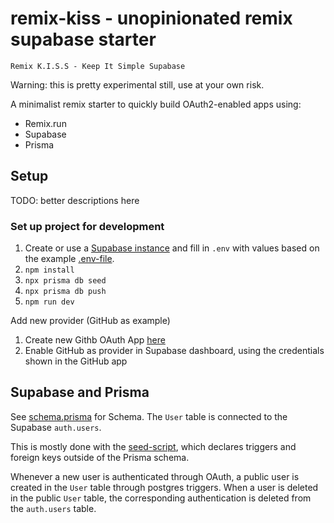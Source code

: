 # remix-kiss - unopinionated remix supabase starter

    Remix K.I.S.S - Keep It Simple Supabase

Warning: this is pretty experimental still, use at your own risk.

A minimalist remix starter to quickly build OAuth2-enabled apps using:

- Remix.run
- Supabase
- Prisma

## Setup

TODO: better descriptions here

### Set up project for development

1. Create or use a [Supabase instance](https://app.supabase.com/projects) and fill in `.env` with values based on the example [.env-file](./.env.example).
1. `npm install`
1. `npx prisma db seed`
1. `npx prisma db push`
1. `npm run dev`

Add new provider (GitHub as example)

1. Create new Githb OAuth App [here](https://github.com/settings/developers)
1. Enable GitHub as provider in Supabase dashboard, using the credentials shown in the GitHub app

## Supabase and Prisma

See [schema.prisma](./prisma/schema.prisma) for Schema. The `User` table is connected to the Supabase `auth.users`.

This is mostly done with the [seed-script](./prisma/seed.ts), which declares triggers and foreign keys outside of the Prisma schema.

Whenever a new user is authenticated through OAuth, a public user is created in the `User` table through postgres triggers.
When a user is deleted in the public `User` table, the corresponding authentication is deleted from the `auth.users` table.